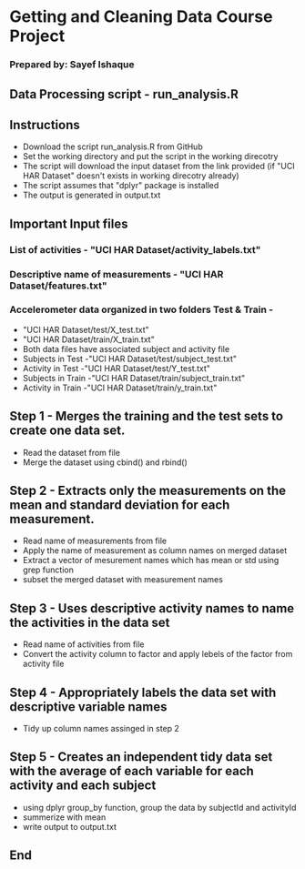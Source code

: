 # Getting and Cleaning Data Course Project
### Prepared by: Sayef Ishaque

## Data Processing script - run_analysis.R

## Instructions
* Download the script run_analysis.R from GitHub
* Set the working directory and put the script in the working direcotry
* The script will download the input dataset from the link provided (if "UCI HAR Dataset" doesn't exists in working direcotry already)
* The script assumes that "dplyr" package is installed
* The output is generated in output.txt




## Important Input files
### List of activities - "UCI HAR Dataset/activity_labels.txt"
### Descriptive name of measurements - "UCI HAR Dataset/features.txt" 
### Accelerometer data organized in two folders Test & Train -
* "UCI HAR Dataset/test/X_test.txt"
* "UCI HAR Dataset/train/X_train.txt"
* Both data files have associated subject and activity file
* Subjects in Test -"UCI HAR Dataset/test/subject_test.txt" 
* Activity in Test -"UCI HAR Dataset/test/Y_test.txt" 
* Subjects in Train -"UCI HAR Dataset/train/subject_train.txt" 
* Activity in Train -"UCI HAR Dataset/train/y_train.txt" 


## Step 1 - Merges the training and the test sets to create one data set.
* Read the dataset from file
* Merge the dataset using cbind() and rbind()


## Step 2 - Extracts only the measurements on the mean and standard deviation for each measurement.
* Read name of measurements from file
* Apply the name of measurement as column names on merged dataset
* Extract a vector of mesurement names which has mean or std using grep function
* subset the merged dataset with measurement names


## Step 3 - Uses descriptive activity names to name the activities in the data set
* Read name of activities from file
* Convert the activity column to factor and apply lebels of the factor from activity file


## Step 4 - Appropriately labels the data set with descriptive variable names
* Tidy up column names assinged in step 2



## Step 5 - Creates an independent tidy data set with the average of each variable for each activity and each subject
* using dplyr group_by function, group the data by subjectId and activityId
* summerize with mean
* write output to output.txt


## End


